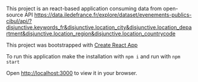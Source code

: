 This project is an react-based application consuming data from open-source API 
https://data.iledefrance.fr/explore/dataset/evenements-publics-cibul/api/?disjunctive.keywords_fr&disjunctive.location_city&disjunctive.location_department&disjunctive.location_region&disjunctive.location_countrycode

This project was bootstrapped with [Create React App](https://github.com/facebook/create-react-app)

To run this application make the installation with `npm i` and run with `npm start`

Open [http://localhost:3000](http://localhost:3000) to view it in your browser.



